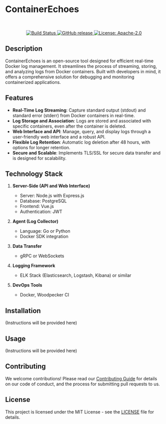 # ContainerEchoes

<br />
<p align="center">
<a href="https://ci.vmgware.dev/repos/143" title="Build Status">
   <img src="https://ci.vmgware.dev/api/badges/143/status.svg" alt="Build Status">
</a>
<a href="https://github.com/VMGWARE/ContainerEchoes/releases/latest" title="GitHub release">
   <img src="https://img.shields.io/github/v/release/vmgware/containerechoes?sort=semver" alt="GitHub release">
</a>
<a href="https://opensource.org/licenses/Apache-2.0" title="License: Apache-2.0">
   <img src="https://img.shields.io/badge/License-Apache%202.0-blue.svg" alt="License: Apache-2.0">
</a>
</p>

## Description

ContainerEchoes is an open-source tool designed for efficient real-time Docker log management. It streamlines the process of streaming, storing, and analyzing logs from Docker containers. Built with developers in mind, it offers a comprehensive solution for debugging and monitoring containerized applications.

## Features

- **Real-Time Log Streaming**: Capture standard output (stdout) and standard error (stderr) from Docker containers in real-time.
- **Log Storage and Association**: Logs are stored and associated with specific containers, even after the container is deleted.
- **Web Interface and API**: Manage, query, and display logs through a user-friendly web interface and a robust API.
- **Flexible Log Retention**: Automatic log deletion after 48 hours, with options for longer retention.
- **Secure and Scalable**: Implements TLS/SSL for secure data transfer and is designed for scalability.

## Technology Stack

1. **Server-Side (API and Web Interface)**

   - Server: Node.js with Express.js
   - Database: PostgreSQL
   - Frontend: Vue.js
   - Authentication: JWT

2. **Agent (Log Collector)**

   - Language: Go or Python
   - Docker SDK integration

3. **Data Transfer**

   - gRPC or WebSockets

4. **Logging Framework**

   - ELK Stack (Elasticsearch, Logstash, Kibana) or similar

5. **DevOps Tools**
   - Docker, Woodpecker CI

## Installation

(Instructions will be provided here)

## Usage

(Instructions will be provided here)

## Contributing

We welcome contributions! Please read our [Contributing Guide](LINK-TO-CONTRIBUTING-GUIDE) for details on our code of conduct, and the process for submitting pull requests to us.

## License

This project is licensed under the MIT License - see the [LICENSE](LICENSE) file for details.
